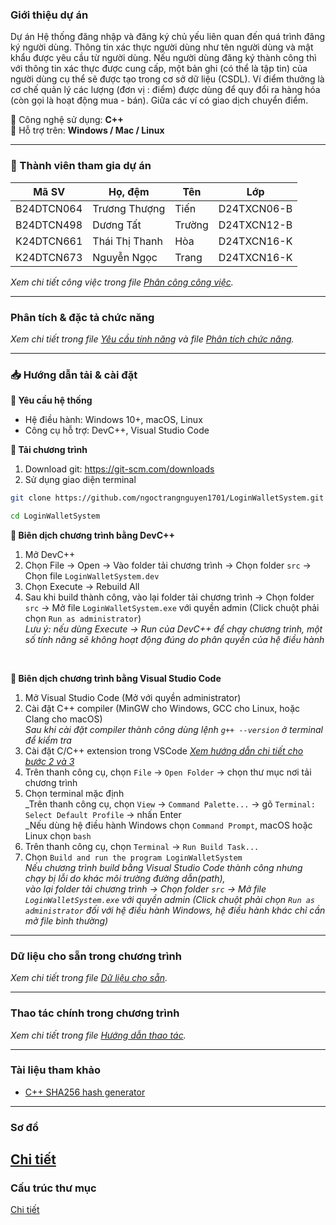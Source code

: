 ### Giới thiệu dự án
Dự án Hệ thống đăng nhập và đăng ký chủ yếu liên quan đến quá trình đăng ký người dùng. Thông tin xác thực người dùng như tên người dùng và mật khẩu được yêu cầu từ người dùng. Nếu người dùng đăng ký thành công thì với thông tin xác thực được cung cấp, một bản ghi (có thể là tập tin) của người dùng cụ thể sẽ được tạo trong cơ sở dữ liệu (CSDL).
Ví điểm thưởng là cơ chế quản lý các lượng (đơn vị : điểm) được dùng để quy đổi ra hàng hóa (còn gọi là hoạt động mua - bán). Giữa các ví có giao dịch chuyển điểm.


🔹 Công nghệ sử dụng: **C++**  
🔹 Hỗ trợ trên: **Windows / Mac / Linux**  

---

### 👥 Thành viên tham gia dự án
| Mã SV       | Họ, đệm              | Tên     | Lớp            |
|------------|------------------|--------|--------------|
| B24DTCN064 | Trương Thượng    | Tiến   | D24TXCN06-B  |
| B24DTCN498 | Dương Tất        | Trường | D24TXCN12-B  |
| K24DTCN661 | Thái Thị Thanh   | Hòa    | D24TXCN16-K  |
| K24DTCN673 | Nguyễn Ngọc      | Trang  | D24TXCN16-K  |

*Xem chi tiết công việc trong file [Phân công công việc](./docs/Phan_cong_cong_viec.md).*

---

### Phân tích & đặc tả chức năng
*Xem chi tiết trong file [Yêu cầu tính năng](./docs/Yeu_cau_chuc_nang.md) và file [Phân tích chức năng](./docs/Phan_tich_tong_hop_chuc_nang.md).*

---

### 📥 Hướng dẫn tải & cài đặt
**🔹 Yêu cầu hệ thống**
- Hệ điều hành: Windows 10+, macOS, Linux
- Công cụ hỗ trợ: DevC++, Visual Studio Code

**🔹 Tải chương trình**
1. Download git: https://git-scm.com/downloads
2. Sử dụng giao diện terminal
```sh
git clone https://github.com/ngoctrangnguyen1701/LoginWalletSystem.git
```
```sh
cd LoginWalletSystem
```

**🔹 Biên dịch chương trình bằng DevC++**
1. Mở DevC++
2. Chọn File → Open → Vào folder tải chương trình → Chọn folder `src` → Chọn file `LoginWalletSystem.dev`
3. Chọn Execute → Rebuild All
4. Sau khi build thành công, vào lại folder tải chương trình → Chọn folder `src` → Mở file `LoginWalletSystem.exe` với quyền admin (Click chuột phải chọn `Run as administrator`)<br>
*Lưu ý: nếu dùng Execute → Run của DevC++ để chạy chương trình, một số tính năng sẽ không hoạt động đúng do phân quyền của hệ điều hành*
<br>

**🔹 Biên dịch chương trình bằng Visual Studio Code**
1. Mở Visual Studio Code (Mở với quyền administrator)
2. Cài đặt C++ compiler (MinGW cho Windows, GCC cho Linux, hoặc Clang cho macOS)<br>
*Sau khi cài đặt compiler thành công dùng lệnh `g++ --version` ở terminal để kiểm tra*
3. Cài đặt C/C++ extension trong VSCode
*[Xem hướng dẫn chi tiết cho bước 2 và 3](https://code.visualstudio.com/docs/languages/cpp)*
4. Trên thanh công cụ, chọn `File` -> `Open Folder` -> chọn thư mục nơi tải chương trình
5. Chọn terminal mặc định<br>
_Trên thanh công cụ, chọn `View` -> `Command Palette...` -> gõ `Terminal: Select Default Profile` -> nhấn Enter<br>
_Nếu dùng hệ điều hành Windows chọn `Command Prompt`, macOS hoặc Linux chọn `bash`<br>
6. Trên thanh công cụ, chọn `Terminal` -> `Run Build Task...`
7. Chọn `Build and run the program LoginWalletSystem`<br>
*Nếu chương trình build bằng Visual Studio Code thành công nhưng chạy bị lỗi do khác môi trường đường dẫn(path),*<br>
*vào lại folder tải chương trình → Chọn folder `src` → Mở file `LoginWalletSystem.exe` với quyền admin (Click chuột phải chọn `Run as administrator` đối với hệ điều hành Windows, hệ điều hành khác chỉ cần mở file bình thường)*

---

### Dữ liệu cho sẵn trong chương trình
*Xem chi tiết trong file [Dữ liệu cho sẵn](./docs/Du_lieu_mau.md).*

---

### Thao tác chính trong chương trình
*Xem chi tiết trong file [Hướng dẫn thao tác](./docs/Huong_dan_thao_tac.md).*

---

### Tài liệu tham khảo
- [C++ SHA256 hash generator](https://github.com/B-Con/crypto-algorithms)

---

### Sơ đồ
[Chi tiết](https://docs.google.com/spreadsheets/d/15pDtCsO1byHXWuiSaONQUGUSVJRMGmBcl1brPSEpmDE/edit?gid=1628233281#gid=1628233281)
---

### Cấu trúc thư mục
[Chi tiết](./docs/Cau_truc_thu_muc.md)

